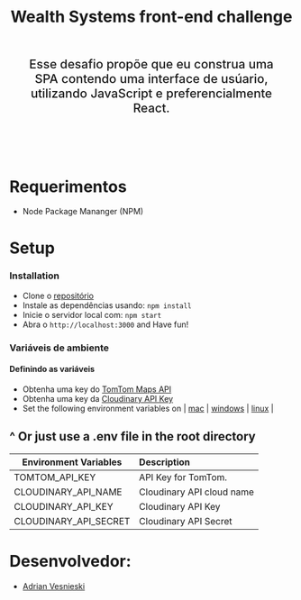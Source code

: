 <div align=center>
    <h1 align=center>
        <br>
        Wealth Systems front-end challenge 
        <br>
    </h1>
    <p style="font-size: 1.35rem; font-weight: 500; padding: 2rem; text-align: center"> Esse desafio propõe que eu construa uma SPA contendo uma interface de usúario, utilizando JavaScript e preferencialmente React.  </p>
    <br>
</div>

# Requerimentos
*   Node Package Mananger (NPM)

# Setup
### Installation
*   Clone o [repositório]('https://github.com/adriansdk/WS-Challenge.git')
*   Instale as dependências usando: ```npm install```
*   Inicie o servidor local com: ```npm start```
*   Abra o ```http://localhost:3000``` and Have fun!

### Variáveis de ambiente
#### Definindo as variáveis
*   Obtenha uma key do [TomTom Maps API](https://developer.tomtom.com/)
*   Obtenha uma key da [Cloudinary API Key](https://cloudinary.com/?utm_source=google&utm_medium=cpc&utm_campaign=brand&utm_content=300704534040&utm_term=cloudinary&gclid=Cj0KCQjw_absBRD1ARIsAO4_D3tfpMaU3ai8tA7FoE0DdxrbsK5xSMaShens1Tn-QYQD7z9-d2mgc_kaApegEALw_wcB)
*   Set the following environment variables on | [mac](https://stackoverflow.com/questions/7501678/set-environment-variables-on-mac-os-x-lion) | [windows](https://superuser.com/questions/1334129/setting-an-environment-variable-in-windows-10-gpodder) | [linux](https://stackoverflow.com/questions/45502996/how-to-set-environment-variable-in-linux-permanently) |
##   ^ Or just use a .env file in the root directory

| Environment Variables        | Description                                         |
| ---------------------------- |:--------------------------------------------------- |
| TOMTOM_API_KEY               | API Key for TomTom.                                 |                           
| CLOUDINARY_API_NAME          | Cloudinary API cloud name                           |
| CLOUDINARY_API_KEY           | Cloudinary API Key                                  |
| CLOUDINARY_API_SECRET        | Cloudinary API Secret                               |

# Desenvolvedor:

- [Adrian Vesnieski](https://github.com/adriansdk)
